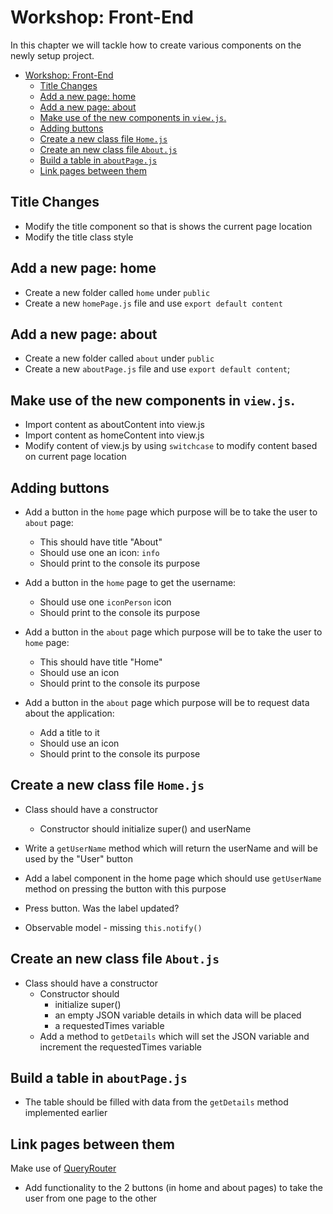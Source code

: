 # Workshop: Front-End
In this chapter we will tackle how to create various components on the newly setup project.

- [Workshop: Front-End](#workshop-front-end)
  - [Title Changes](#title-changes)
  - [Add a new page: home](#add-a-new-page-home)
  - [Add a new page: about](#add-a-new-page-about)
  - [Make use of the new components in `view.js`.](#make-use-of-the-new-components-in-viewjs)
  - [Adding buttons](#adding-buttons)
  - [Create a new class file `Home.js`](#create-a-new-class-file-homejs)
  - [Create an new class file `About.js`](#create-an-new-class-file-aboutjs)
  - [Build a table in `aboutPage.js`](#build-a-table-in-aboutpagejs)
  - [Link pages between them](#link-pages-between-them)

## Title Changes
* Modify the title component so that is shows the current page location
* Modify the title class style

## Add a new page: home
* Create a new folder called `home` under `public`
* Create a new `homePage.js` file and use `export default content`

## Add a new page: about
* Create a new folder called `about` under `public`
* Create a new `aboutPage.js` file and use `export default content`;

## Make use of the new components in `view.js`. 
* Import content as aboutContent into view.js
* Import content as homeContent into view.js
* Modify content of view.js by using `switchcase` to modify content based on current page location

## Adding buttons
* Add a button in the `home` page which purpose will be to take the user to `about` page:
  * This should have title "About"
  * Should use one an icon: `info`
  * Should print to the console its purpose

* Add a button in the `home` page to get the username:
  * Should use one `iconPerson` icon
  * Should print to the console its purpose
  
* Add a button in the `about` page which purpose will be to take the user to `home` page:
  * This should have title "Home"
  * Should use an icon
  * Should print to the console its purpose

* Add a button in the `about` page which purpose will be to request data about the application:
  * Add a title to it
  * Should use an icon
  * Should print to the console its purpose
  
## Create a new class file `Home.js`
* Class should have a constructor
  * Constructor should initialize super() and userName
* Write a `getUserName` method which will return the userName and will be used by the "User" button

* Add a label component in the home page which should use `getUserName` method on pressing the button with this purpose
* Press button. Was the label updated?
* Observable model - missing `this.notify()`

## Create an new class file `About.js`
* Class should have a constructor
  * Constructor should 
    * initialize super()
    * an empty JSON variable details in which data will be placed
    * a requestedTimes variable
  * Add a method to `getDetails` which will set the JSON variable and increment the requestedTimes variable

##  Build a table in `aboutPage.js`
* The table should be filled with data from the `getDetails` method implemented earlier

## Link pages between them
Make use of [QueryRouter](https://github.com/AliceO2Group/WebUi/blob/dev/Framework/docs/guide/front-router.md)
* Add functionality to the 2 buttons (in home and about pages) to take the user from one page to the other
